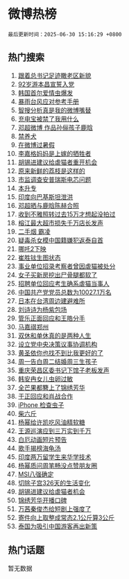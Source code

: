 # 微博热榜

`最后更新时间：2025-06-30 15:16:29 +0800`

## 热门搜索

1. [跟着总书记足迹瞰老区新貌](https://m.weibo.cn/search?containerid=100103type%3D1%26t%3D10%26q%3D%23%E8%B7%9F%E7%9D%80%E6%80%BB%E4%B9%A6%E8%AE%B0%E8%B6%B3%E8%BF%B9%E7%9E%B0%E8%80%81%E5%8C%BA%E6%96%B0%E8%B2%8C%23&stream_entry_id=51&isnewpage=1&extparam=seat%3D1%26pos%3D0%26filter_type%3Drealtimehot%26stream_entry_id%3D51%26c_type%3D51%26q%3D%2523%25E8%25B7%259F%25E7%259D%2580%25E6%2580%25BB%25E4%25B9%25A6%25E8%25AE%25B0%25E8%25B6%25B3%25E8%25BF%25B9%25E7%259E%25B0%25E8%2580%2581%25E5%258C%25BA%25E6%2596%25B0%25E8%25B2%258C%2523%26cate%3D10103%26dgr%3D0%26display_time%3D1751267788%26pre_seqid%3D17512677881500358615372)
1. [92岁游本昌宣誓入党](https://m.weibo.cn/search?containerid=100103type%3D1%26t%3D10%26q%3D%2392%E5%B2%81%E6%B8%B8%E6%9C%AC%E6%98%8C%E5%AE%A3%E8%AA%93%E5%85%A5%E5%85%9A%23&stream_entry_id=31&isnewpage=1&extparam=seat%3D1%26realpos%3D1%26stream_entry_id%3D31%26flag%3D1%26q%3D%252392%25E5%25B2%2581%25E6%25B8%25B8%25E6%259C%25AC%25E6%2598%258C%25E5%25AE%25A3%25E8%25AA%2593%25E5%2585%25A5%25E5%2585%259A%2523%26lcate%3D5001%26pos%3D0%26filter_type%3Drealtimehot%26band_rank%3D1%26dgr%3D0%26c_type%3D31%26cate%3D5001%26display_time%3D1751267788%26pre_seqid%3D17512677881500358615372)
1. [韩国首尔爱情虫爆发](https://m.weibo.cn/search?containerid=100103type%3D1%26t%3D10%26q%3D%23%E9%9F%A9%E5%9B%BD%E9%A6%96%E5%B0%94%E7%88%B1%E6%83%85%E8%99%AB%E7%88%86%E5%8F%91%23&stream_entry_id=31&isnewpage=1&extparam=seat%3D1%26realpos%3D2%26stream_entry_id%3D31%26flag%3D2%26q%3D%2523%25E9%259F%25A9%25E5%259B%25BD%25E9%25A6%2596%25E5%25B0%2594%25E7%2588%25B1%25E6%2583%2585%25E8%2599%25AB%25E7%2588%2586%25E5%258F%2591%2523%26lcate%3D5001%26pos%3D1%26filter_type%3Drealtimehot%26band_rank%3D2%26dgr%3D0%26c_type%3D31%26cate%3D5001%26display_time%3D1751267788%26pre_seqid%3D17512677881500358615372)
1. [暴雨台风应对参考手册](https://m.weibo.cn/search?containerid=100103type%3D1%26t%3D10%26q%3D%23%E6%9A%B4%E9%9B%A8%E5%8F%B0%E9%A3%8E%E5%BA%94%E5%AF%B9%E5%8F%82%E8%80%83%E6%89%8B%E5%86%8C%23&stream_entry_id=31&isnewpage=1&extparam=seat%3D1%26realpos%3D3%26stream_entry_id%3D31%26flag%3D0%26q%3D%2523%25E6%259A%25B4%25E9%259B%25A8%25E5%258F%25B0%25E9%25A3%258E%25E5%25BA%2594%25E5%25AF%25B9%25E5%258F%2582%25E8%2580%2583%25E6%2589%258B%25E5%2586%258C%2523%26lcate%3D5001%26pos%3D2%26filter_type%3Drealtimehot%26band_rank%3D3%26dgr%3D0%26c_type%3D31%26cate%3D5001%26display_time%3D1751267788%26pre_seqid%3D17512677881500358615372)
1. [智搜分析真是我的微博嘴替](https://m.weibo.cn/search?containerid=100103type%3D1%26t%3D10%26q%3D%23%E6%99%BA%E6%90%9C%E5%88%86%E6%9E%90%E7%9C%9F%E6%98%AF%E6%88%91%E7%9A%84%E5%BE%AE%E5%8D%9A%E5%98%B4%E6%9B%BF%23&stream_entry_id=31&isnewpage=1&extparam=seat%3D1%26is_ad_pos%3D1%26stream_entry_id%3D31%26q%3D%2523%25E6%2599%25BA%25E6%2590%259C%25E5%2588%2586%25E6%259E%2590%25E7%259C%259F%25E6%2598%25AF%25E6%2588%2591%25E7%259A%2584%25E5%25BE%25AE%25E5%258D%259A%25E5%2598%25B4%25E6%259B%25BF%2523%26lcate%3D5001%26pos%3D3%26filter_type%3Drealtimehot%26dgr%3D0%26band_rank%3D4%26adid%3D292400%26c_type%3D31%26cate%3D5001%26display_time%3D1751267788%26pre_seqid%3D17512677881500358615372)
1. [充电宝被禁了我用什么](https://m.weibo.cn/search?containerid=100103type%3D1%26t%3D10%26q%3D%23%E5%85%85%E7%94%B5%E5%AE%9D%E8%A2%AB%E7%A6%81%E4%BA%86%E6%88%91%E7%94%A8%E4%BB%80%E4%B9%88%23&stream_entry_id=31&isnewpage=1&extparam=seat%3D1%26realpos%3D4%26stream_entry_id%3D31%26flag%3D1%26q%3D%2523%25E5%2585%2585%25E7%2594%25B5%25E5%25AE%259D%25E8%25A2%25AB%25E7%25A6%2581%25E4%25BA%2586%25E6%2588%2591%25E7%2594%25A8%25E4%25BB%2580%25E4%25B9%2588%2523%26lcate%3D5001%26pos%3D4%26filter_type%3Drealtimehot%26band_rank%3D4%26dgr%3D0%26c_type%3D31%26cate%3D5001%26display_time%3D1751267788%26pre_seqid%3D17512677881500358615372)
1. [邓超微博 作品孙俪孩子鹿晗](https://m.weibo.cn/search?containerid=100103type%3D1%26t%3D10%26q%3D%E9%82%93%E8%B6%85%E5%BE%AE%E5%8D%9A+%E4%BD%9C%E5%93%81%E5%AD%99%E4%BF%AA%E5%AD%A9%E5%AD%90%E9%B9%BF%E6%99%97&stream_entry_id=31&isnewpage=1&extparam=seat%3D1%26realpos%3D5%26stream_entry_id%3D31%26flag%3D1%26q%3D%25E9%2582%2593%25E8%25B6%2585%25E5%25BE%25AE%25E5%258D%259A%2520%25E4%25BD%259C%25E5%2593%2581%25E5%25AD%2599%25E4%25BF%25AA%25E5%25AD%25A9%25E5%25AD%2590%25E9%25B9%25BF%25E6%2599%2597%26lcate%3D5001%26pos%3D5%26filter_type%3Drealtimehot%26band_rank%3D5%26dgr%3D0%26c_type%3D31%26cate%3D5001%26display_time%3D1751267788%26pre_seqid%3D17512677881500358615372)
1. [禁养犬](https://m.weibo.cn/search?containerid=100103type%3D1%26t%3D10%26q%3D%E7%A6%81%E5%85%BB%E7%8A%AC&stream_entry_id=31&isnewpage=1&extparam=seat%3D1%26realpos%3D6%26stream_entry_id%3D31%26flag%3D1%26q%3D%25E7%25A6%2581%25E5%2585%25BB%25E7%258A%25AC%26lcate%3D5001%26pos%3D6%26filter_type%3Drealtimehot%26band_rank%3D6%26dgr%3D0%26c_type%3D31%26cate%3D5001%26display_time%3D1751267788%26pre_seqid%3D17512677881500358615372)
1. [在微博过暑假](https://m.weibo.cn/search?containerid=100103type%3D1%26t%3D10%26q%3D%23%E5%9C%A8%E5%BE%AE%E5%8D%9A%E8%BF%87%E6%9A%91%E5%81%87%23&stream_entry_id=31&isnewpage=1&extparam=seat%3D1%26is_ad_pos%3D1%26stream_entry_id%3D31%26q%3D%2523%25E5%259C%25A8%25E5%25BE%25AE%25E5%258D%259A%25E8%25BF%2587%25E6%259A%2591%25E5%2581%2587%2523%26lcate%3D5001%26pos%3D7%26filter_type%3Drealtimehot%26dgr%3D0%26band_rank%3D7%26adid%3D291368%26c_type%3D31%26cate%3D5001%26display_time%3D1751267788%26pre_seqid%3D17512677881500358615372)
1. [李嘉格妈妈是上嫁的牺牲者](https://m.weibo.cn/search?containerid=100103type%3D1%26t%3D10%26q%3D%E6%9D%8E%E5%98%89%E6%A0%BC%E5%A6%88%E5%A6%88%E6%98%AF%E4%B8%8A%E5%AB%81%E7%9A%84%E7%89%BA%E7%89%B2%E8%80%85&stream_entry_id=31&isnewpage=1&extparam=seat%3D1%26realpos%3D7%26stream_entry_id%3D31%26flag%3D2%26q%3D%25E6%259D%258E%25E5%2598%2589%25E6%25A0%25BC%25E5%25A6%2588%25E5%25A6%2588%25E6%2598%25AF%25E4%25B8%258A%25E5%25AB%2581%25E7%259A%2584%25E7%2589%25BA%25E7%2589%25B2%25E8%2580%2585%26lcate%3D5001%26pos%3D8%26filter_type%3Drealtimehot%26band_rank%3D7%26dgr%3D0%26c_type%3D31%26cate%3D5001%26display_time%3D1751267788%26pre_seqid%3D17512677881500358615372)
1. [胡锡进建议给虐猫者重开机会](https://m.weibo.cn/search?containerid=100103type%3D1%26t%3D10%26q%3D%23%E8%83%A1%E9%94%A1%E8%BF%9B%E5%BB%BA%E8%AE%AE%E7%BB%99%E8%99%90%E7%8C%AB%E8%80%85%E9%87%8D%E5%BC%80%E6%9C%BA%E4%BC%9A%23&stream_entry_id=31&isnewpage=1&extparam=seat%3D1%26realpos%3D8%26stream_entry_id%3D31%26flag%3D1%26q%3D%2523%25E8%2583%25A1%25E9%2594%25A1%25E8%25BF%259B%25E5%25BB%25BA%25E8%25AE%25AE%25E7%25BB%2599%25E8%2599%2590%25E7%258C%25AB%25E8%2580%2585%25E9%2587%258D%25E5%25BC%2580%25E6%259C%25BA%25E4%25BC%259A%2523%26lcate%3D5001%26pos%3D9%26filter_type%3Drealtimehot%26band_rank%3D8%26dgr%3D0%26c_type%3D31%26cate%3D5001%26display_time%3D1751267788%26pre_seqid%3D17512677881500358615372)
1. [原来新鲜的荔枝是这样的](https://m.weibo.cn/search?containerid=100103type%3D1%26t%3D10%26q%3D%E5%8E%9F%E6%9D%A5%E6%96%B0%E9%B2%9C%E7%9A%84%E8%8D%94%E6%9E%9D%E6%98%AF%E8%BF%99%E6%A0%B7%E7%9A%84&stream_entry_id=31&isnewpage=1&extparam=seat%3D1%26realpos%3D9%26stream_entry_id%3D31%26flag%3D2%26q%3D%25E5%258E%259F%25E6%259D%25A5%25E6%2596%25B0%25E9%25B2%259C%25E7%259A%2584%25E8%258D%2594%25E6%259E%259D%25E6%2598%25AF%25E8%25BF%2599%25E6%25A0%25B7%25E7%259A%2584%26lcate%3D5001%26pos%3D10%26filter_type%3Drealtimehot%26band_rank%3D9%26dgr%3D0%26c_type%3D31%26cate%3D5001%26display_time%3D1751267788%26pre_seqid%3D17512677881500358615372)
1. [市监调查安普瑞斯电芯问题](https://m.weibo.cn/search?containerid=100103type%3D1%26t%3D10%26q%3D%23%E5%B8%82%E7%9B%91%E8%B0%83%E6%9F%A5%E5%AE%89%E6%99%AE%E7%91%9E%E6%96%AF%E7%94%B5%E8%8A%AF%E9%97%AE%E9%A2%98%23&stream_entry_id=31&isnewpage=1&extparam=seat%3D1%26realpos%3D10%26stream_entry_id%3D31%26flag%3D1%26q%3D%2523%25E5%25B8%2582%25E7%259B%2591%25E8%25B0%2583%25E6%259F%25A5%25E5%25AE%2589%25E6%2599%25AE%25E7%2591%259E%25E6%2596%25AF%25E7%2594%25B5%25E8%258A%25AF%25E9%2597%25AE%25E9%25A2%2598%2523%26lcate%3D5001%26pos%3D11%26filter_type%3Drealtimehot%26band_rank%3D10%26dgr%3D0%26c_type%3D31%26cate%3D5001%26display_time%3D1751267788%26pre_seqid%3D17512677881500358615372)
1. [本升专](https://m.weibo.cn/search?containerid=100103type%3D1%26t%3D10%26q%3D%E6%9C%AC%E5%8D%87%E4%B8%93&stream_entry_id=31&isnewpage=1&extparam=seat%3D1%26realpos%3D11%26stream_entry_id%3D31%26flag%3D2%26q%3D%25E6%259C%25AC%25E5%258D%2587%25E4%25B8%2593%26lcate%3D5001%26pos%3D12%26filter_type%3Drealtimehot%26band_rank%3D11%26dgr%3D0%26c_type%3D31%26cate%3D5001%26display_time%3D1751267788%26pre_seqid%3D17512677881500358615372)
1. [印度向巴基斯坦泄洪](https://m.weibo.cn/search?containerid=100103type%3D1%26t%3D10%26q%3D%23%E5%8D%B0%E5%BA%A6%E5%90%91%E5%B7%B4%E5%9F%BA%E6%96%AF%E5%9D%A6%E6%B3%84%E6%B4%AA%23&stream_entry_id=31&isnewpage=1&extparam=seat%3D1%26realpos%3D12%26stream_entry_id%3D31%26flag%3D1%26q%3D%2523%25E5%258D%25B0%25E5%25BA%25A6%25E5%2590%2591%25E5%25B7%25B4%25E5%259F%25BA%25E6%2596%25AF%25E5%259D%25A6%25E6%25B3%2584%25E6%25B4%25AA%2523%26lcate%3D5001%26pos%3D13%26filter_type%3Drealtimehot%26band_rank%3D12%26dgr%3D0%26c_type%3D31%26cate%3D5001%26display_time%3D1751267788%26pre_seqid%3D17512677881500358615372)
1. [邓超晒与鹿晗陈赫合照](https://m.weibo.cn/search?containerid=100103type%3D1%26t%3D10%26q%3D%23%E9%82%93%E8%B6%85%E6%99%92%E4%B8%8E%E9%B9%BF%E6%99%97%E9%99%88%E8%B5%AB%E5%90%88%E7%85%A7%23&stream_entry_id=31&isnewpage=1&extparam=seat%3D1%26realpos%3D13%26stream_entry_id%3D31%26flag%3D0%26q%3D%2523%25E9%2582%2593%25E8%25B6%2585%25E6%2599%2592%25E4%25B8%258E%25E9%25B9%25BF%25E6%2599%2597%25E9%2599%2588%25E8%25B5%25AB%25E5%2590%2588%25E7%2585%25A7%2523%26lcate%3D5001%26pos%3D14%26filter_type%3Drealtimehot%26band_rank%3D13%26dgr%3D0%26c_type%3D31%26cate%3D5001%26display_time%3D1751267788%26pre_seqid%3D17512677881500358615372)
1. [收到不雅照转过去15万才想起没拍过](https://m.weibo.cn/search?containerid=100103type%3D1%26t%3D10%26q%3D%23%E6%94%B6%E5%88%B0%E4%B8%8D%E9%9B%85%E7%85%A7%E8%BD%AC%E8%BF%87%E5%8E%BB15%E4%B8%87%E6%89%8D%E6%83%B3%E8%B5%B7%E6%B2%A1%E6%8B%8D%E8%BF%87%23&stream_entry_id=31&isnewpage=1&extparam=seat%3D1%26realpos%3D14%26stream_entry_id%3D31%26flag%3D0%26q%3D%2523%25E6%2594%25B6%25E5%2588%25B0%25E4%25B8%258D%25E9%259B%2585%25E7%2585%25A7%25E8%25BD%25AC%25E8%25BF%2587%25E5%258E%25BB15%25E4%25B8%2587%25E6%2589%258D%25E6%2583%25B3%25E8%25B5%25B7%25E6%25B2%25A1%25E6%258B%258D%25E8%25BF%2587%2523%26lcate%3D5001%26pos%3D15%26filter_type%3Drealtimehot%26band_rank%3D14%26dgr%3D0%26c_type%3D31%26cate%3D5001%26display_time%3D1751267788%26pre_seqid%3D17512677881500358615372)
1. [榕江最大超市损失千万店长发声](https://m.weibo.cn/search?containerid=100103type%3D1%26t%3D10%26q%3D%23%E6%A6%95%E6%B1%9F%E6%9C%80%E5%A4%A7%E8%B6%85%E5%B8%82%E6%8D%9F%E5%A4%B1%E5%8D%83%E4%B8%87%E5%BA%97%E9%95%BF%E5%8F%91%E5%A3%B0%23&stream_entry_id=31&isnewpage=1&extparam=seat%3D1%26realpos%3D15%26stream_entry_id%3D31%26flag%3D0%26q%3D%2523%25E6%25A6%2595%25E6%25B1%259F%25E6%259C%2580%25E5%25A4%25A7%25E8%25B6%2585%25E5%25B8%2582%25E6%258D%259F%25E5%25A4%25B1%25E5%258D%2583%25E4%25B8%2587%25E5%25BA%2597%25E9%2595%25BF%25E5%258F%2591%25E5%25A3%25B0%2523%26lcate%3D5001%26pos%3D16%26filter_type%3Drealtimehot%26band_rank%3D15%26dgr%3D0%26c_type%3D31%26cate%3D5001%26display_time%3D1751267788%26pre_seqid%3D17512677881500358615372)
1. [二手烟 霸凌](https://m.weibo.cn/search?containerid=100103type%3D1%26t%3D10%26q%3D%E4%BA%8C%E6%89%8B%E7%83%9F+%E9%9C%B8%E5%87%8C&stream_entry_id=31&isnewpage=1&extparam=seat%3D1%26realpos%3D16%26stream_entry_id%3D31%26flag%3D1%26q%3D%25E4%25BA%258C%25E6%2589%258B%25E7%2583%259F%2520%25E9%259C%25B8%25E5%2587%258C%26lcate%3D5001%26pos%3D17%26filter_type%3Drealtimehot%26band_rank%3D16%26dgr%3D0%26c_type%3D31%26cate%3D5001%26display_time%3D1751267788%26pre_seqid%3D17512677881500358615372)
1. [疑毒杀女模中国籍嫌犯返泰自首](https://m.weibo.cn/search?containerid=100103type%3D1%26t%3D10%26q%3D%23%E7%96%91%E6%AF%92%E6%9D%80%E5%A5%B3%E6%A8%A1%E4%B8%AD%E5%9B%BD%E7%B1%8D%E5%AB%8C%E7%8A%AF%E8%BF%94%E6%B3%B0%E8%87%AA%E9%A6%96%23&stream_entry_id=31&isnewpage=1&extparam=seat%3D1%26realpos%3D17%26stream_entry_id%3D31%26flag%3D0%26q%3D%2523%25E7%2596%2591%25E6%25AF%2592%25E6%259D%2580%25E5%25A5%25B3%25E6%25A8%25A1%25E4%25B8%25AD%25E5%259B%25BD%25E7%25B1%258D%25E5%25AB%258C%25E7%258A%25AF%25E8%25BF%2594%25E6%25B3%25B0%25E8%2587%25AA%25E9%25A6%2596%2523%26lcate%3D5001%26pos%3D18%26filter_type%3Drealtimehot%26band_rank%3D17%26dgr%3D0%26c_type%3D31%26cate%3D5001%26display_time%3D1751267788%26pre_seqid%3D17512677881500358615372)
1. [哪吒2下映](https://m.weibo.cn/search?containerid=100103type%3D1%26t%3D10%26q%3D%23%E5%93%AA%E5%90%922%E4%B8%8B%E6%98%A0%23&stream_entry_id=31&isnewpage=1&extparam=seat%3D1%26realpos%3D18%26stream_entry_id%3D31%26flag%3D0%26q%3D%2523%25E5%2593%25AA%25E5%2590%25922%25E4%25B8%258B%25E6%2598%25A0%2523%26lcate%3D5001%26pos%3D19%26filter_type%3Drealtimehot%26band_rank%3D18%26dgr%3D0%26c_type%3D31%26cate%3D5001%26display_time%3D1751267788%26pre_seqid%3D17512677881500358615372)
1. [崔胜铉生图状态](https://m.weibo.cn/search?containerid=100103type%3D1%26t%3D10%26q%3D%23%E5%B4%94%E8%83%9C%E9%93%89%E7%94%9F%E5%9B%BE%E7%8A%B6%E6%80%81%23&stream_entry_id=31&isnewpage=1&extparam=seat%3D1%26realpos%3D19%26stream_entry_id%3D31%26flag%3D1%26q%3D%2523%25E5%25B4%2594%25E8%2583%259C%25E9%2593%2589%25E7%2594%259F%25E5%259B%25BE%25E7%258A%25B6%25E6%2580%2581%2523%26lcate%3D5001%26pos%3D20%26filter_type%3Drealtimehot%26band_rank%3D19%26dgr%3D0%26c_type%3D31%26cate%3D5001%26display_time%3D1751267788%26pre_seqid%3D17512677881500358615372)
1. [事业单位招录考察者曾因虐猫被处分](https://m.weibo.cn/search?containerid=100103type%3D1%26t%3D10%26q%3D%23%E4%BA%8B%E4%B8%9A%E5%8D%95%E4%BD%8D%E6%8B%9B%E5%BD%95%E8%80%83%E5%AF%9F%E8%80%85%E6%9B%BE%E5%9B%A0%E8%99%90%E7%8C%AB%E8%A2%AB%E5%A4%84%E5%88%86%23&stream_entry_id=31&isnewpage=1&extparam=seat%3D1%26realpos%3D20%26stream_entry_id%3D31%26flag%3D1%26q%3D%2523%25E4%25BA%258B%25E4%25B8%259A%25E5%258D%2595%25E4%25BD%258D%25E6%258B%259B%25E5%25BD%2595%25E8%2580%2583%25E5%25AF%259F%25E8%2580%2585%25E6%259B%25BE%25E5%259B%25A0%25E8%2599%2590%25E7%258C%25AB%25E8%25A2%25AB%25E5%25A4%2584%25E5%2588%2586%2523%26lcate%3D5001%26pos%3D21%26filter_type%3Drealtimehot%26band_rank%3D20%26dgr%3D0%26c_type%3D31%26cate%3D5001%26display_time%3D1751267788%26pre_seqid%3D17512677881500358615372)
1. [女子买新房挖出尸骨腿都软了](https://m.weibo.cn/search?containerid=100103type%3D1%26t%3D10%26q%3D%23%E5%A5%B3%E5%AD%90%E4%B9%B0%E6%96%B0%E6%88%BF%E6%8C%96%E5%87%BA%E5%B0%B8%E9%AA%A8%E8%85%BF%E9%83%BD%E8%BD%AF%E4%BA%86%23&stream_entry_id=31&isnewpage=1&extparam=seat%3D1%26realpos%3D21%26stream_entry_id%3D31%26flag%3D1%26q%3D%2523%25E5%25A5%25B3%25E5%25AD%2590%25E4%25B9%25B0%25E6%2596%25B0%25E6%2588%25BF%25E6%258C%2596%25E5%2587%25BA%25E5%25B0%25B8%25E9%25AA%25A8%25E8%2585%25BF%25E9%2583%25BD%25E8%25BD%25AF%25E4%25BA%2586%2523%26lcate%3D5001%26pos%3D22%26filter_type%3Drealtimehot%26band_rank%3D21%26dgr%3D0%26c_type%3D31%26cate%3D5001%26display_time%3D1751267788%26pre_seqid%3D17512677881500358615372)
1. [招聘单位回应考生确系虐猫当事人](https://m.weibo.cn/search?containerid=100103type%3D1%26t%3D10%26q%3D%23%E6%8B%9B%E8%81%98%E5%8D%95%E4%BD%8D%E5%9B%9E%E5%BA%94%E8%80%83%E7%94%9F%E7%A1%AE%E7%B3%BB%E8%99%90%E7%8C%AB%E5%BD%93%E4%BA%8B%E4%BA%BA%23&stream_entry_id=31&isnewpage=1&extparam=seat%3D1%26realpos%3D22%26stream_entry_id%3D31%26flag%3D0%26q%3D%2523%25E6%258B%259B%25E8%2581%2598%25E5%258D%2595%25E4%25BD%258D%25E5%259B%259E%25E5%25BA%2594%25E8%2580%2583%25E7%2594%259F%25E7%25A1%25AE%25E7%25B3%25BB%25E8%2599%2590%25E7%258C%25AB%25E5%25BD%2593%25E4%25BA%258B%25E4%25BA%25BA%2523%26lcate%3D5001%26pos%3D23%26filter_type%3Drealtimehot%26band_rank%3D22%26dgr%3D0%26c_type%3D31%26cate%3D5001%26display_time%3D1751267788%26pre_seqid%3D17512677881500358615372)
1. [中国共产党党员总数为10027.1万名](https://m.weibo.cn/search?containerid=100103type%3D1%26t%3D10%26q%3D%23%E4%B8%AD%E5%9B%BD%E5%85%B1%E4%BA%A7%E5%85%9A%E5%85%9A%E5%91%98%E6%80%BB%E6%95%B0%E4%B8%BA10027.1%E4%B8%87%E5%90%8D%23&stream_entry_id=31&isnewpage=1&extparam=seat%3D1%26realpos%3D23%26stream_entry_id%3D31%26flag%3D0%26q%3D%2523%25E4%25B8%25AD%25E5%259B%25BD%25E5%2585%25B1%25E4%25BA%25A7%25E5%2585%259A%25E5%2585%259A%25E5%2591%2598%25E6%2580%25BB%25E6%2595%25B0%25E4%25B8%25BA10027.1%25E4%25B8%2587%25E5%2590%258D%2523%26lcate%3D5001%26pos%3D24%26filter_type%3Drealtimehot%26band_rank%3D23%26dgr%3D0%26c_type%3D31%26cate%3D5001%26display_time%3D1751267788%26pre_seqid%3D17512677881500358615372)
1. [日本在台湾周边建避难所](https://m.weibo.cn/search?containerid=100103type%3D1%26t%3D10%26q%3D%23%E6%97%A5%E6%9C%AC%E5%9C%A8%E5%8F%B0%E6%B9%BE%E5%91%A8%E8%BE%B9%E5%BB%BA%E9%81%BF%E9%9A%BE%E6%89%80%23&stream_entry_id=31&isnewpage=1&extparam=seat%3D1%26realpos%3D24%26stream_entry_id%3D31%26flag%3D1%26q%3D%2523%25E6%2597%25A5%25E6%259C%25AC%25E5%259C%25A8%25E5%258F%25B0%25E6%25B9%25BE%25E5%2591%25A8%25E8%25BE%25B9%25E5%25BB%25BA%25E9%2581%25BF%25E9%259A%25BE%25E6%2589%2580%2523%26lcate%3D5001%26pos%3D25%26filter_type%3Drealtimehot%26band_rank%3D24%26dgr%3D0%26c_type%3D31%26cate%3D5001%26display_time%3D1751267788%26pre_seqid%3D17512677881500358615372)
1. [刘诗诗为杨紫包场](https://m.weibo.cn/search?containerid=100103type%3D1%26t%3D10%26q%3D%23%E5%88%98%E8%AF%97%E8%AF%97%E4%B8%BA%E6%9D%A8%E7%B4%AB%E5%8C%85%E5%9C%BA%23&stream_entry_id=31&isnewpage=1&extparam=seat%3D1%26realpos%3D25%26stream_entry_id%3D31%26flag%3D1%26q%3D%2523%25E5%2588%2598%25E8%25AF%2597%25E8%25AF%2597%25E4%25B8%25BA%25E6%259D%25A8%25E7%25B4%25AB%25E5%258C%2585%25E5%259C%25BA%2523%26lcate%3D5001%26pos%3D26%26filter_type%3Drealtimehot%26band_rank%3D25%26dgr%3D0%26c_type%3D31%26cate%3D5001%26display_time%3D1751267788%26pre_seqid%3D17512677881500358615372)
1. [管乐正面回应和王皓分手](https://m.weibo.cn/search?containerid=100103type%3D1%26t%3D10%26q%3D%23%E7%AE%A1%E4%B9%90%E6%AD%A3%E9%9D%A2%E5%9B%9E%E5%BA%94%E5%92%8C%E7%8E%8B%E7%9A%93%E5%88%86%E6%89%8B%23&stream_entry_id=31&isnewpage=1&extparam=seat%3D1%26realpos%3D26%26stream_entry_id%3D31%26flag%3D1%26q%3D%2523%25E7%25AE%25A1%25E4%25B9%2590%25E6%25AD%25A3%25E9%259D%25A2%25E5%259B%259E%25E5%25BA%2594%25E5%2592%258C%25E7%258E%258B%25E7%259A%2593%25E5%2588%2586%25E6%2589%258B%2523%26lcate%3D5001%26pos%3D27%26filter_type%3Drealtimehot%26band_rank%3D26%26dgr%3D0%26c_type%3D31%26cate%3D5001%26display_time%3D1751267788%26pre_seqid%3D17512677881500358615372)
1. [马嘉祺郑州](https://m.weibo.cn/search?containerid=100103type%3D1%26t%3D10%26q%3D%E9%A9%AC%E5%98%89%E7%A5%BA%E9%83%91%E5%B7%9E&stream_entry_id=31&isnewpage=1&extparam=seat%3D1%26realpos%3D27%26stream_entry_id%3D31%26flag%3D1%26q%3D%25E9%25A9%25AC%25E5%2598%2589%25E7%25A5%25BA%25E9%2583%2591%25E5%25B7%259E%26lcate%3D5001%26pos%3D28%26filter_type%3Drealtimehot%26band_rank%3D27%26dgr%3D0%26c_type%3D31%26cate%3D5001%26display_time%3D1751267788%26pre_seqid%3D17512677881500358615372)
1. [双休和单休真的是两种人生](https://m.weibo.cn/search?containerid=100103type%3D1%26t%3D10%26q%3D%E5%8F%8C%E4%BC%91%E5%92%8C%E5%8D%95%E4%BC%91%E7%9C%9F%E7%9A%84%E6%98%AF%E4%B8%A4%E7%A7%8D%E4%BA%BA%E7%94%9F&stream_entry_id=31&isnewpage=1&extparam=seat%3D1%26realpos%3D28%26stream_entry_id%3D31%26flag%3D0%26q%3D%25E5%258F%258C%25E4%25BC%2591%25E5%2592%258C%25E5%258D%2595%25E4%25BC%2591%25E7%259C%259F%25E7%259A%2584%25E6%2598%25AF%25E4%25B8%25A4%25E7%25A7%258D%25E4%25BA%25BA%25E7%2594%259F%26lcate%3D5001%26pos%3D29%26filter_type%3Drealtimehot%26band_rank%3D28%26dgr%3D0%26c_type%3D31%26cate%3D5001%26display_time%3D1751267788%26pre_seqid%3D17512677881500358615372)
1. [设立党中央决策议事协调机构](https://m.weibo.cn/search?containerid=100103type%3D1%26t%3D10%26q%3D%23%E8%AE%BE%E7%AB%8B%E5%85%9A%E4%B8%AD%E5%A4%AE%E5%86%B3%E7%AD%96%E8%AE%AE%E4%BA%8B%E5%8D%8F%E8%B0%83%E6%9C%BA%E6%9E%84%23&stream_entry_id=31&isnewpage=1&extparam=seat%3D1%26realpos%3D29%26stream_entry_id%3D31%26flag%3D1%26q%3D%2523%25E8%25AE%25BE%25E7%25AB%258B%25E5%2585%259A%25E4%25B8%25AD%25E5%25A4%25AE%25E5%2586%25B3%25E7%25AD%2596%25E8%25AE%25AE%25E4%25BA%258B%25E5%258D%258F%25E8%25B0%2583%25E6%259C%25BA%25E6%259E%2584%2523%26lcate%3D5001%26pos%3D30%26filter_type%3Drealtimehot%26band_rank%3D29%26dgr%3D0%26c_type%3D31%26cate%3D5001%26display_time%3D1751267788%26pre_seqid%3D17512677881500358615372)
1. [黄圣依你也找不到比我更好的了](https://m.weibo.cn/search?containerid=100103type%3D1%26t%3D10%26q%3D%E9%BB%84%E5%9C%A3%E4%BE%9D%E4%BD%A0%E4%B9%9F%E6%89%BE%E4%B8%8D%E5%88%B0%E6%AF%94%E6%88%91%E6%9B%B4%E5%A5%BD%E7%9A%84%E4%BA%86&stream_entry_id=31&isnewpage=1&extparam=seat%3D1%26realpos%3D30%26stream_entry_id%3D31%26flag%3D1%26q%3D%25E9%25BB%2584%25E5%259C%25A3%25E4%25BE%259D%25E4%25BD%25A0%25E4%25B9%259F%25E6%2589%25BE%25E4%25B8%258D%25E5%2588%25B0%25E6%25AF%2594%25E6%2588%2591%25E6%259B%25B4%25E5%25A5%25BD%25E7%259A%2584%25E4%25BA%2586%26lcate%3D5001%26pos%3D31%26filter_type%3Drealtimehot%26band_rank%3D30%26dgr%3D0%26c_type%3D31%26cate%3D5001%26display_time%3D1751267788%26pre_seqid%3D17512677881500358615372)
1. [周一告白周二结婚周三生孩子](https://m.weibo.cn/search?containerid=100103type%3D1%26t%3D10%26q%3D%E5%91%A8%E4%B8%80%E5%91%8A%E7%99%BD%E5%91%A8%E4%BA%8C%E7%BB%93%E5%A9%9A%E5%91%A8%E4%B8%89%E7%94%9F%E5%AD%A9%E5%AD%90&stream_entry_id=31&isnewpage=1&extparam=seat%3D1%26realpos%3D31%26stream_entry_id%3D31%26flag%3D1%26q%3D%25E5%2591%25A8%25E4%25B8%2580%25E5%2591%258A%25E7%2599%25BD%25E5%2591%25A8%25E4%25BA%258C%25E7%25BB%2593%25E5%25A9%259A%25E5%2591%25A8%25E4%25B8%2589%25E7%2594%259F%25E5%25AD%25A9%25E5%25AD%2590%26lcate%3D5001%26pos%3D32%26filter_type%3Drealtimehot%26band_rank%3D31%26dgr%3D0%26c_type%3D31%26cate%3D5001%26display_time%3D1751267788%26pre_seqid%3D17512677881500358615372)
1. [重庆荣昌区委书记下馆子老板发声](https://m.weibo.cn/search?containerid=100103type%3D1%26t%3D10%26q%3D%23%E9%87%8D%E5%BA%86%E8%8D%A3%E6%98%8C%E5%8C%BA%E5%A7%94%E4%B9%A6%E8%AE%B0%E4%B8%8B%E9%A6%86%E5%AD%90%E8%80%81%E6%9D%BF%E5%8F%91%E5%A3%B0%23&stream_entry_id=31&isnewpage=1&extparam=seat%3D1%26realpos%3D32%26stream_entry_id%3D31%26flag%3D1%26q%3D%2523%25E9%2587%258D%25E5%25BA%2586%25E8%258D%25A3%25E6%2598%258C%25E5%258C%25BA%25E5%25A7%2594%25E4%25B9%25A6%25E8%25AE%25B0%25E4%25B8%258B%25E9%25A6%2586%25E5%25AD%2590%25E8%2580%2581%25E6%259D%25BF%25E5%258F%2591%25E5%25A3%25B0%2523%26lcate%3D5001%26pos%3D33%26filter_type%3Drealtimehot%26band_rank%3D32%26dgr%3D0%26c_type%3D31%26cate%3D5001%26display_time%3D1751267788%26pre_seqid%3D17512677881500358615372)
1. [韩安冉女儿虫卵过敏](https://m.weibo.cn/search?containerid=100103type%3D1%26t%3D10%26q%3D%23%E9%9F%A9%E5%AE%89%E5%86%89%E5%A5%B3%E5%84%BF%E8%99%AB%E5%8D%B5%E8%BF%87%E6%95%8F%23&stream_entry_id=31&isnewpage=1&extparam=seat%3D1%26realpos%3D33%26stream_entry_id%3D31%26flag%3D1%26q%3D%2523%25E9%259F%25A9%25E5%25AE%2589%25E5%2586%2589%25E5%25A5%25B3%25E5%2584%25BF%25E8%2599%25AB%25E5%258D%25B5%25E8%25BF%2587%25E6%2595%258F%2523%26lcate%3D5001%26pos%3D34%26filter_type%3Drealtimehot%26band_rank%3D33%26dgr%3D0%26c_type%3D31%26cate%3D5001%26display_time%3D1751267788%26pre_seqid%3D17512677881500358615372)
1. [全芒果都簪上了锦绣芳华](https://m.weibo.cn/search?containerid=100103type%3D1%26t%3D10%26q%3D%23%E5%85%A8%E8%8A%92%E6%9E%9C%E9%83%BD%E7%B0%AA%E4%B8%8A%E4%BA%86%E9%94%A6%E7%BB%A3%E8%8A%B3%E5%8D%8E%23&stream_entry_id=31&isnewpage=1&extparam=seat%3D1%26realpos%3D34%26stream_entry_id%3D31%26flag%3D1%26q%3D%2523%25E5%2585%25A8%25E8%258A%2592%25E6%259E%259C%25E9%2583%25BD%25E7%25B0%25AA%25E4%25B8%258A%25E4%25BA%2586%25E9%2594%25A6%25E7%25BB%25A3%25E8%258A%25B3%25E5%258D%258E%2523%26lcate%3D5001%26pos%3D35%26filter_type%3Drealtimehot%26band_rank%3D34%26dgr%3D0%26c_type%3D31%26cate%3D5001%26display_time%3D1751267788%26pre_seqid%3D17512677881500358615372)
1. [于正回应和肖战合作](https://m.weibo.cn/search?containerid=100103type%3D1%26t%3D10%26q%3D%23%E4%BA%8E%E6%AD%A3%E5%9B%9E%E5%BA%94%E5%92%8C%E8%82%96%E6%88%98%E5%90%88%E4%BD%9C%23&stream_entry_id=31&isnewpage=1&extparam=seat%3D1%26realpos%3D35%26stream_entry_id%3D31%26flag%3D0%26q%3D%2523%25E4%25BA%258E%25E6%25AD%25A3%25E5%259B%259E%25E5%25BA%2594%25E5%2592%258C%25E8%2582%2596%25E6%2588%2598%25E5%2590%2588%25E4%25BD%259C%2523%26lcate%3D5001%26pos%3D36%26filter_type%3Drealtimehot%26band_rank%3D35%26dgr%3D0%26c_type%3D31%26cate%3D5001%26display_time%3D1751267788%26pre_seqid%3D17512677881500358615372)
1. [iPhone 检查虫子](https://m.weibo.cn/search?containerid=100103type%3D1%26t%3D10%26q%3DiPhone+%E6%A3%80%E6%9F%A5%E8%99%AB%E5%AD%90&stream_entry_id=31&isnewpage=1&extparam=seat%3D1%26realpos%3D36%26stream_entry_id%3D31%26flag%3D0%26q%3DiPhone%2520%25E6%25A3%2580%25E6%259F%25A5%25E8%2599%25AB%25E5%25AD%2590%26lcate%3D5001%26pos%3D37%26filter_type%3Drealtimehot%26band_rank%3D36%26dgr%3D0%26c_type%3D31%26cate%3D5001%26display_time%3D1751267788%26pre_seqid%3D17512677881500358615372)
1. [柴六斤](https://m.weibo.cn/search?containerid=100103type%3D1%26t%3D10%26q%3D%E6%9F%B4%E5%85%AD%E6%96%A4&stream_entry_id=31&isnewpage=1&extparam=seat%3D1%26realpos%3D37%26stream_entry_id%3D31%26flag%3D1%26q%3D%25E6%259F%25B4%25E5%2585%25AD%25E6%2596%25A4%26lcate%3D5001%26pos%3D38%26filter_type%3Drealtimehot%26band_rank%3D37%26dgr%3D0%26c_type%3D31%26cate%3D5001%26display_time%3D1751267788%26pre_seqid%3D17512677881500358615372)
1. [杨幂给许凯吃风油精软糖](https://m.weibo.cn/search?containerid=100103type%3D1%26t%3D10%26q%3D%23%E6%9D%A8%E5%B9%82%E7%BB%99%E8%AE%B8%E5%87%AF%E5%90%83%E9%A3%8E%E6%B2%B9%E7%B2%BE%E8%BD%AF%E7%B3%96%23&stream_entry_id=31&isnewpage=1&extparam=seat%3D1%26realpos%3D38%26stream_entry_id%3D31%26flag%3D1%26q%3D%2523%25E6%259D%25A8%25E5%25B9%2582%25E7%25BB%2599%25E8%25AE%25B8%25E5%2587%25AF%25E5%2590%2583%25E9%25A3%258E%25E6%25B2%25B9%25E7%25B2%25BE%25E8%25BD%25AF%25E7%25B3%2596%2523%26lcate%3D5001%26pos%3D39%26filter_type%3Drealtimehot%26band_rank%3D38%26dgr%3D0%26c_type%3D31%26cate%3D5001%26display_time%3D1751267788%26pre_seqid%3D17512677881500358615372)
1. [王源巡演应到三万实到千万](https://m.weibo.cn/search?containerid=100103type%3D1%26t%3D10%26q%3D%E7%8E%8B%E6%BA%90%E5%B7%A1%E6%BC%94%E5%BA%94%E5%88%B0%E4%B8%89%E4%B8%87%E5%AE%9E%E5%88%B0%E5%8D%83%E4%B8%87&stream_entry_id=31&isnewpage=1&extparam=seat%3D1%26realpos%3D39%26stream_entry_id%3D31%26flag%3D0%26q%3D%25E7%258E%258B%25E6%25BA%2590%25E5%25B7%25A1%25E6%25BC%2594%25E5%25BA%2594%25E5%2588%25B0%25E4%25B8%2589%25E4%25B8%2587%25E5%25AE%259E%25E5%2588%25B0%25E5%258D%2583%25E4%25B8%2587%26lcate%3D5001%26pos%3D40%26filter_type%3Drealtimehot%26band_rank%3D39%26dgr%3D0%26c_type%3D31%26cate%3D5001%26display_time%3D1751267788%26pre_seqid%3D17512677881500358615372)
1. [白厄动画短片预告](https://m.weibo.cn/search?containerid=100103type%3D1%26t%3D10%26q%3D%E7%99%BD%E5%8E%84%E5%8A%A8%E7%94%BB%E7%9F%AD%E7%89%87%E9%A2%84%E5%91%8A&stream_entry_id=31&isnewpage=1&extparam=seat%3D1%26realpos%3D40%26stream_entry_id%3D31%26flag%3D1%26q%3D%25E7%2599%25BD%25E5%258E%2584%25E5%258A%25A8%25E7%2594%25BB%25E7%259F%25AD%25E7%2589%2587%25E9%25A2%2584%25E5%2591%258A%26lcate%3D5001%26pos%3D41%26filter_type%3Drealtimehot%26band_rank%3D40%26dgr%3D0%26c_type%3D31%26cate%3D5001%26display_time%3D1751267788%26pre_seqid%3D17512677881500358615372)
1. [歌手揭榜海龟汤](https://m.weibo.cn/search?containerid=100103type%3D1%26t%3D10%26q%3D%23%E6%AD%8C%E6%89%8B%E6%8F%AD%E6%A6%9C%E6%B5%B7%E9%BE%9F%E6%B1%A4%23&stream_entry_id=31&isnewpage=1&extparam=seat%3D1%26realpos%3D41%26stream_entry_id%3D31%26flag%3D1%26q%3D%2523%25E6%25AD%258C%25E6%2589%258B%25E6%258F%25AD%25E6%25A6%259C%25E6%25B5%25B7%25E9%25BE%259F%25E6%25B1%25A4%2523%26lcate%3D5001%26pos%3D42%26filter_type%3Drealtimehot%26band_rank%3D41%26dgr%3D0%26c_type%3D31%26cate%3D5001%26display_time%3D1751267788%26pre_seqid%3D17512677881500358615372)
1. [印度两万留学生来华学技术](https://m.weibo.cn/search?containerid=100103type%3D1%26t%3D10%26q%3D%E5%8D%B0%E5%BA%A6%E4%B8%A4%E4%B8%87%E7%95%99%E5%AD%A6%E7%94%9F%E6%9D%A5%E5%8D%8E%E5%AD%A6%E6%8A%80%E6%9C%AF&stream_entry_id=31&isnewpage=1&extparam=seat%3D1%26realpos%3D42%26stream_entry_id%3D31%26flag%3D1%26q%3D%25E5%258D%25B0%25E5%25BA%25A6%25E4%25B8%25A4%25E4%25B8%2587%25E7%2595%2599%25E5%25AD%25A6%25E7%2594%259F%25E6%259D%25A5%25E5%258D%258E%25E5%25AD%25A6%25E6%258A%2580%25E6%259C%25AF%26lcate%3D5001%26pos%3D43%26filter_type%3Drealtimehot%26band_rank%3D42%26dgr%3D0%26c_type%3D31%26cate%3D5001%26display_time%3D1751267788%26pre_seqid%3D17512677881500358615372)
1. [杨幂质问周笔畅没点赞朋友圈](https://m.weibo.cn/search?containerid=100103type%3D1%26t%3D10%26q%3D%23%E6%9D%A8%E5%B9%82%E8%B4%A8%E9%97%AE%E5%91%A8%E7%AC%94%E7%95%85%E6%B2%A1%E7%82%B9%E8%B5%9E%E6%9C%8B%E5%8F%8B%E5%9C%88%23&stream_entry_id=31&isnewpage=1&extparam=seat%3D1%26realpos%3D43%26stream_entry_id%3D31%26flag%3D1%26q%3D%2523%25E6%259D%25A8%25E5%25B9%2582%25E8%25B4%25A8%25E9%2597%25AE%25E5%2591%25A8%25E7%25AC%2594%25E7%2595%2585%25E6%25B2%25A1%25E7%2582%25B9%25E8%25B5%259E%25E6%259C%258B%25E5%258F%258B%25E5%259C%2588%2523%26lcate%3D5001%26pos%3D44%26filter_type%3Drealtimehot%26band_rank%3D43%26dgr%3D0%26c_type%3D31%26cate%3D5001%26display_time%3D1751267788%26pre_seqid%3D17512677881500358615372)
1. [MSI八强确定](https://m.weibo.cn/search?containerid=100103type%3D1%26t%3D10%26q%3D%23MSI%E5%85%AB%E5%BC%BA%E7%A1%AE%E5%AE%9A%23&stream_entry_id=31&isnewpage=1&extparam=seat%3D1%26realpos%3D44%26stream_entry_id%3D31%26flag%3D1%26q%3D%2523MSI%25E5%2585%25AB%25E5%25BC%25BA%25E7%25A1%25AE%25E5%25AE%259A%2523%26lcate%3D5001%26pos%3D45%26filter_type%3Drealtimehot%26band_rank%3D44%26dgr%3D0%26c_type%3D31%26cate%3D5001%26display_time%3D1751267788%26pre_seqid%3D17512677881500358615372)
1. [切除子宫326天的生活变化](https://m.weibo.cn/search?containerid=100103type%3D1%26t%3D10%26q%3D%E5%88%87%E9%99%A4%E5%AD%90%E5%AE%AB326%E5%A4%A9%E7%9A%84%E7%94%9F%E6%B4%BB%E5%8F%98%E5%8C%96&stream_entry_id=31&isnewpage=1&extparam=seat%3D1%26realpos%3D45%26stream_entry_id%3D31%26flag%3D0%26q%3D%25E5%2588%2587%25E9%2599%25A4%25E5%25AD%2590%25E5%25AE%25AB326%25E5%25A4%25A9%25E7%259A%2584%25E7%2594%259F%25E6%25B4%25BB%25E5%258F%2598%25E5%258C%2596%26lcate%3D5001%26pos%3D46%26filter_type%3Drealtimehot%26band_rank%3D45%26dgr%3D0%26c_type%3D31%26cate%3D5001%26display_time%3D1751267788%26pre_seqid%3D17512677881500358615372)
1. [胡锡进建议给虐猫者机会](https://m.weibo.cn/search?containerid=100103type%3D1%26t%3D10%26q%3D%E8%83%A1%E9%94%A1%E8%BF%9B%E5%BB%BA%E8%AE%AE%E7%BB%99%E8%99%90%E7%8C%AB%E8%80%85%E6%9C%BA%E4%BC%9A&stream_entry_id=31&isnewpage=1&extparam=seat%3D1%26realpos%3D46%26stream_entry_id%3D31%26flag%3D1%26q%3D%25E8%2583%25A1%25E9%2594%25A1%25E8%25BF%259B%25E5%25BB%25BA%25E8%25AE%25AE%25E7%25BB%2599%25E8%2599%2590%25E7%258C%25AB%25E8%2580%2585%25E6%259C%25BA%25E4%25BC%259A%26lcate%3D5001%26pos%3D47%26filter_type%3Drealtimehot%26band_rank%3D46%26dgr%3D0%26c_type%3D31%26cate%3D5001%26display_time%3D1751267788%26pre_seqid%3D17512677881500358615372)
1. [锦绣芳华开播口碑](https://m.weibo.cn/search?containerid=100103type%3D1%26t%3D10%26q%3D%23%E9%94%A6%E7%BB%A3%E8%8A%B3%E5%8D%8E%E5%BC%80%E6%92%AD%E5%8F%A3%E7%A2%91%23&stream_entry_id=31&isnewpage=1&extparam=seat%3D1%26realpos%3D47%26stream_entry_id%3D31%26flag%3D1%26q%3D%2523%25E9%2594%25A6%25E7%25BB%25A3%25E8%258A%25B3%25E5%258D%258E%25E5%25BC%2580%25E6%2592%25AD%25E5%258F%25A3%25E7%25A2%2591%2523%26lcate%3D5001%26pos%3D48%26filter_type%3Drealtimehot%26band_rank%3D47%26dgr%3D0%26c_type%3D31%26cate%3D5001%26display_time%3D1751267788%26pre_seqid%3D17512677881500358615372)
1. [万茜秦俊杰给短剧上强度了](https://m.weibo.cn/search?containerid=100103type%3D1%26t%3D10%26q%3D%E4%B8%87%E8%8C%9C%E7%A7%A6%E4%BF%8A%E6%9D%B0%E7%BB%99%E7%9F%AD%E5%89%A7%E4%B8%8A%E5%BC%BA%E5%BA%A6%E4%BA%86&stream_entry_id=31&isnewpage=1&extparam=seat%3D1%26realpos%3D48%26stream_entry_id%3D31%26flag%3D1%26q%3D%25E4%25B8%2587%25E8%258C%259C%25E7%25A7%25A6%25E4%25BF%258A%25E6%259D%25B0%25E7%25BB%2599%25E7%259F%25AD%25E5%2589%25A7%25E4%25B8%258A%25E5%25BC%25BA%25E5%25BA%25A6%25E4%25BA%2586%26lcate%3D5001%26pos%3D49%26filter_type%3Drealtimehot%26band_rank%3D48%26dgr%3D0%26c_type%3D31%26cate%3D5001%26display_time%3D1751267788%26pre_seqid%3D17512677881500358615372)
1. [寄件向上取整成常态2.1公斤算3公斤](https://m.weibo.cn/search?containerid=100103type%3D1%26t%3D10%26q%3D%23%E5%AF%84%E4%BB%B6%E5%90%91%E4%B8%8A%E5%8F%96%E6%95%B4%E6%88%90%E5%B8%B8%E6%80%812.1%E5%85%AC%E6%96%A4%E7%AE%973%E5%85%AC%E6%96%A4%23&stream_entry_id=31&isnewpage=1&extparam=seat%3D1%26realpos%3D49%26stream_entry_id%3D31%26flag%3D1%26q%3D%2523%25E5%25AF%2584%25E4%25BB%25B6%25E5%2590%2591%25E4%25B8%258A%25E5%258F%2596%25E6%2595%25B4%25E6%2588%2590%25E5%25B8%25B8%25E6%2580%25812.1%25E5%2585%25AC%25E6%2596%25A4%25E7%25AE%25973%25E5%2585%25AC%25E6%2596%25A4%2523%26lcate%3D5001%26pos%3D50%26filter_type%3Drealtimehot%26band_rank%3D49%26dgr%3D0%26c_type%3D31%26cate%3D5001%26display_time%3D1751267788%26pre_seqid%3D17512677881500358615372)
1. [泰国为吸引中国游客再出新策](https://m.weibo.cn/search?containerid=100103type%3D1%26t%3D10%26q%3D%23%E6%B3%B0%E5%9B%BD%E4%B8%BA%E5%90%B8%E5%BC%95%E4%B8%AD%E5%9B%BD%E6%B8%B8%E5%AE%A2%E5%86%8D%E5%87%BA%E6%96%B0%E7%AD%96%23&stream_entry_id=31&isnewpage=1&extparam=seat%3D1%26realpos%3D50%26stream_entry_id%3D31%26flag%3D1%26q%3D%2523%25E6%25B3%25B0%25E5%259B%25BD%25E4%25B8%25BA%25E5%2590%25B8%25E5%25BC%2595%25E4%25B8%25AD%25E5%259B%25BD%25E6%25B8%25B8%25E5%25AE%25A2%25E5%2586%258D%25E5%2587%25BA%25E6%2596%25B0%25E7%25AD%2596%2523%26lcate%3D5001%26pos%3D51%26filter_type%3Drealtimehot%26band_rank%3D50%26dgr%3D0%26c_type%3D31%26cate%3D5001%26display_time%3D1751267788%26pre_seqid%3D17512677881500358615372)

## 热门话题

暂无数据

